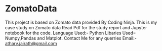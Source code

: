 # ZomatoData
This project is based on Zomato data provided By Coding Ninja.
This is my case study on Zomato data 
Read Pdf for the study report and Jupyter notebook for the code.
Language Used:- Python 
Libaries Used= Numpy,Pandas and Matplot.
Contact Me for any querries Email:- atharv.jairath@gmail.com
